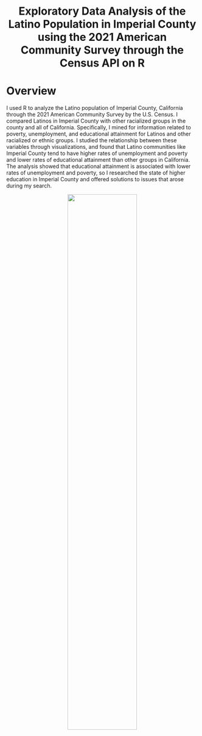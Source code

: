 # <p align="center"> Exploratory Data Analysis of the Latino Population in Imperial County using the 2021 American Community Survey through the Census API on R </p>

# Overview

I used R to analyze the Latino population of Imperial County, California through the 2021 American Community Survey by the U.S. Census. I compared Latinos in Imperial County with other racialized groups in the county and all of California. Specifically, I mined for information related to poverty, unemployment, and educational attainment for Latinos and other racialized or ethnic groups. I studied the relationship between these variables through visualizations, and found that Latino communities like Imperial County tend to have higher rates of unemployment and poverty and lower rates of educational attainment than other groups in California. The analysis showed that educational attainment is associated with lower rates of unemployment and poverty, so I researched the state of higher education in Imperial County and offered solutions to issues that arose during my search.

<p align="center"><img src="https://github.com/daliarod96/census-api-EDA/assets/79605544/95b8e8d0-fee7-4051-a5e5-aeedf61b2717" width="60%" height="60%" class="center"></p>
